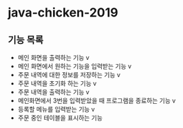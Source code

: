 # java-chicken-2019

## 기능 목록
 - 메인 화면을 출력하는 기능 v
 - 메인 화면에서 원하는 기능을 입력받는 기능 v
 - 주문 내역에 대한 정보를 저장하는 기능 v
 - 주문 내역을 초기화 하는 기능 v
 - 주문 내역을 출력하는 기능 v
 - 메인화면에서 3번을 입력받았을 때 프로그램을 종료하는 기능 v
 - 등록할 메뉴를 입력받는 기능 v
 - 주문 중인 테이블을 표시하는 기능